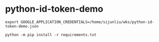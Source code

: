 # python-id-token-demo

```
export GOOGLE_APPLICATION_CREDENTIALS=/home/sijunliu/wks/python-id-token-demo.json
```

```
python -m pip install -r requirements.txt
```
